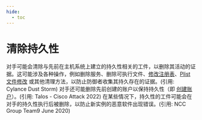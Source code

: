 ```yaml
---
hide:
  - toc
---
```


# 清除持久性

对手可能会清除与先前在主机系统上建立的持久性相关的工件，以删除其活动的证据。这可能涉及各种操作，例如删除服务、删除可执行文件、[修改注册表](https://attack.mitre.org/techniques/T1112)、[Plist 文件修改](https://attack.mitre.org/techniques/T1647) 或其他清理方法，以防止防御者收集其持久存在的证据。(引用: Cylance Dust Storm) 对手还可能删除先前创建的账户以保持持久性（即 [创建账户](https://attack.mitre.org/techniques/T1136)）。(引用: Talos - Cisco Attack 2022)  在某些情况下，持久性的工件可能会在对手的持久性执行后被删除，以防止新实例的恶意软件出现错误。(引用: NCC Group Team9 June 2020)
